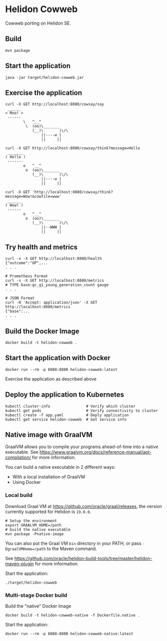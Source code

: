 
# Helidon Cowweb

Cowweb porting on Helidon SE.

## Build

```
mvn package
```

## Start the application

```
java -jar target/helidon-cowweb.jar
```

## Exercise the application

```
curl -X GET http://localhost:8080/cowsay/say
 ______
< Moo! >
 ------
        \   ^__^
         \  (oo)\_______
            (__)\       )\/\
                ||----w |
                ||     ||

curl -X GET http://localhost:8080/cowsay/think?message=Hello
 _______
( Hello )
 -------
        o   ^__^
         o  (oo)\_______
            (__)\       )\/\
                ||----w |
                ||     ||

curl -X GET 'http://localhost:8080/cowsay/think?message=Wow!&cowfile=www'
 ______
( Wow! )
 ------
        o   ^__^
         o  (oo)\_______
            (__)\       )\/\
                ||--WWW |
                ||     ||
```

## Try health and metrics

```
curl -s -X GET http://localhost:8080/health
{"outcome":"UP",...
. . .

# Prometheus Format
curl -s -X GET http://localhost:8080/metrics
# TYPE base:gc_g1_young_generation_count gauge
. . .

# JSON Format
curl -H 'Accept: application/json' -X GET http://localhost:8080/metrics
{"base":...
. . .

```

## Build the Docker Image

```
docker build -t helidon-cowweb .
```

## Start the application with Docker

```
docker run --rm -p 8080:8080 helidon-cowweb:latest
```

Exercise the application as described above

## Deploy the application to Kubernetes

```
kubectl cluster-info                # Verify which cluster
kubectl get pods                    # Verify connectivity to cluster
kubectl create -f app.yaml          # Deply application
kubectl get service helidon-cowweb  # Get service info
```

## Native image with GraalVM

GraalVM allows you to compile your programs ahead-of-time into a native
 executable. See https://www.graalvm.org/docs/reference-manual/aot-compilation/
 for more information.

You can build a native executable in 2 different ways:
* With a local installation of GraalVM
* Using Docker

### Local build

Download Graal VM at https://github.com/oracle/graal/releases, the version
 currently supported for Helidon is `19.0.0`.

```
# Setup the environment
export GRAALVM_HOME=/path
# build the native executable
mvn package -Pnative-image
```

You can also put the Graal VM `bin` directory in your PATH, or pass
 `-DgraalVMHome=/path` to the Maven command.

See https://github.com/oracle/helidon-build-tools/tree/master/helidon-maven-plugin
 for more information.

Start the application:

```
./target/helidon-cowweb
```

### Multi-stage Docker build

Build the "native" Docker Image

```
docker build -t helidon-cowweb-native -f Dockerfile.native .
```

Start the application:

```
docker run --rm -p 8080:8080 helidon-cowweb-native:latest
```